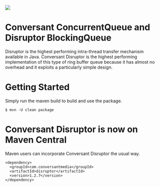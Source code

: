 <img src="https://github.com/conversant/disruptor/blob/master/src/main/resources/ConversantDisruptorLogo.png?raw=true">

# Conversant ConcurrentQueue and Disruptor BlockingQueue

Disruptor is the highest performing intra-thread transfer mechanism available in Java.  Conversant Disruptor is the highest performing implementation of this type of ring buffer queue because it has almost no overhead and it exploits a particularly simple design. 

# Getting Started

Simply run the maven build to build and use the package.

```$ mvn -U clean package```

# Conversant Disruptor is now on Maven Central

Maven users can incorporate Conversant Disruptor the usual way.

```
<dependency>
  <groupId>com.conversantmedia</groupId>
  <artifactId>disruptor</artifactId>
  <version>1.2.7</version>
</dependency>
```
